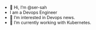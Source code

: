- 👋 Hi, I’m @ser-sah
- I am a Devops Engineer
- 👀 I’m interested in Devops news.
- 🌱 I’m currently working with Kubernetes.


<!---
ser-sah/ser-sah is a ✨ special ✨ repository because its `README.md` (this file) appears on your GitHub profile.
You can click the Preview link to take a look at your changes.
--->
